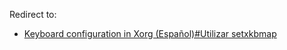 Redirect to:

*   [Keyboard configuration in Xorg (Español)#Utilizar setxkbmap](/index.php/Keyboard_configuration_in_Xorg_(Espa%C3%B1ol)#Utilizar_setxkbmap "Keyboard configuration in Xorg (Español)")